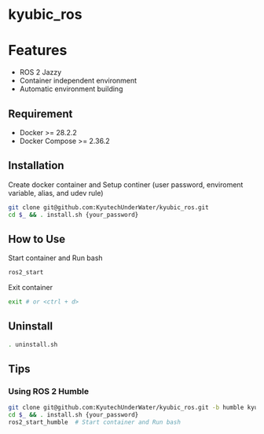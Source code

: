 # kyubic_ros

# Features
- ROS 2 Jazzy
- Container independent environment
- Automatic environment building

## Requirement
- Docker >= 28.2.2
- Docker Compose >= 2.36.2

## Installation
Create docker container and Setup continer (user password, enviroment variable, alias, and udev rule)
~~~bash
git clone git@github.com:KyutechUnderWater/kyubic_ros.git
cd $_ && . install.sh {your_password}
~~~

## How to Use
Start container and Run bash
~~~bash
ros2_start
~~~

Exit container
~~~bash
exit # or <ctrl + d>
~~~

## Uninstall
~~~bash
. uninstall.sh
~~~

## Tips
### Using ROS 2 Humble
~~~bash
git clone git@github.com:KyutechUnderWater/kyubic_ros.git -b humble kyubic_ros_humble
cd $_ && . install.sh {your_password}
ros2_start_humble  # Start container and Run bash
~~~
